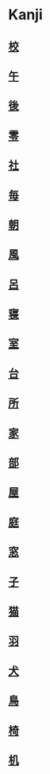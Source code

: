 
# Kanji
## [校](Kanji/kanji-dict/校.md)
## [午](Vocabulary/午.md)
## [後](Vocabulary/後.md)
## [零](Kanji/kanji-dict/零.md)
## [社](Kanji/kanji-dict/社.md)
## [毎](Kanji/kanji-dict/毎.md)
## [朝](Vocabulary/朝.md)
## [風](Kanji/kanji-dict/風.md)
## [呂](Kanji/kanji-dict/呂.md)
## [寝](Kanji/kanji-dict/寝.md)
## [室](Kanji/kanji-dict/室.md)
## [台](Kanji/kanji-dict/台.md)
## [所](Kanji/kanji-dict/所.md)
## [家](Vocabulary/家.md)
## [部](Kanji/kanji-dict/部.md)
## [屋](Kanji/kanji-dict/屋.md)
## [庭](Nouns/庭.md)
## [窓](Vocabulary/窓.md)
## [子](Vocabulary/子.md)
## [猫](Vocabulary/猫.md)
## [羽](Kanji/kanji-dict/羽.md)
## [犬](Vocabulary/犬.md)
## [鳥](Kanji/kanji-dict/鳥.md)
## [椅](Kanji/kanji-dict/椅.md)
## [机](Vocabulary/机.md)